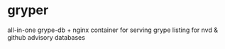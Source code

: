 # gryper
all-in-one grype-db + nginx container for serving grype listing for nvd &amp; github advisory databases
